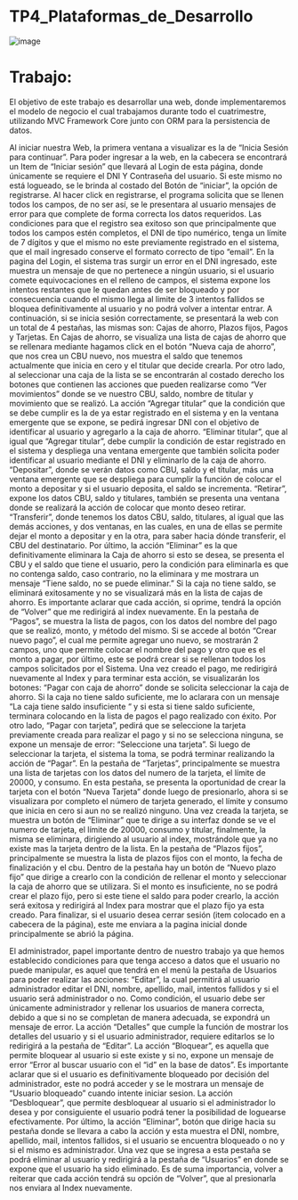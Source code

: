 # TP4_Plataformas_de_Desarrollo

![image](https://user-images.githubusercontent.com/48494284/208215318-9aa70f62-2454-47fa-9732-ed8d3ecf7d65.png)

<h1>Trabajo:</h1>
<p>El objetivo de este trabajo es desarrollar una web, donde implementaremos el modelo de negocio el cual trabajamos durante todo el cuatrimestre, utilizando MVC Framework Core junto con ORM para la persistencia de datos. </p>
<p>Al iniciar nuestra Web, la primera ventana a visualizar es la de “Inicia Sesión para continuar”. Para poder ingresar a la web, en la cabecera se encontrará un Item de “Iniciar sesión” que llevará al Login de esta página, donde únicamente se requiere el DNI Y Contraseña del usuario. Si este mismo no está logueado, se le brinda al costado del Botón de “iniciar”, la opción de registrarse. Al hacer click en registrarse, el programa solicita que se llenen todos los campos, de no ser así, se le presentara al usuario mensajes de error para que complete de forma correcta los datos requeridos. Las condiciones para que el registro sea exitoso son que principalmente que todos los campos estén completos, el DNI de tipo numérico, tenga un límite de 7 dígitos y que el mismo no este previamente registrado en el sistema, que el mail ingresado conserve el formato correcto de tipo “email”. En la pagina del Login, el sistema tras surgir un error en el DNI ingresado, este muestra un mensaje de que no pertenece a ningún usuario, si el usuario comete equivocaciones en el relleno de campos, el sistema expone los intentos restantes que le quedan antes de ser bloqueado y por consecuencia cuando el mismo llega al limite de 3 intentos fallidos se bloquea definitivamente al usuario y no podrá volver a intentar entrar. A continuación, si se inicia sesión correctamente, se presentará la web con un total de 4 pestañas, las mismas son: Cajas de ahorro, Plazos fijos, Pagos y Tarjetas. En Cajas de ahorro, se visualiza una lista de cajas de ahorro que se rellenara mediante hagamos click en el botón “Nueva caja de ahorro”, que nos crea un CBU nuevo, nos muestra el saldo que tenemos actualmente que inicia en cero y el titular que decide crearla. Por otro lado, al seleccionar una caja de la lista se se encontrarán al costado derecho los botones que contienen las acciones que pueden realizarse como “Ver movimientos” donde se ve nuestro CBU, saldo, nombre de titular y movimiento que se realizó. La acción “Agregar titular” que la condición que se debe cumplir es la de ya estar registrado en el sistema y en la ventana emergente que se expone, se pedirá ingresar DNI con el objetivo de identificar al usuario y agregarlo a la caja de ahorro. “Eliminar titular”, que al igual que “Agregar titular”, debe cumplir la condición de estar registrado en el sistema y despliega una ventana emergente que también solicita poder identificar al usuario mediante el DNI y eliminarlo de la caja de ahorro. “Depositar”, donde se verán datos como CBU, saldo y el titular, más una ventana emergente que se despliega para cumplir la función de colocar el monto a depositar y si el usuario deposita, el saldo se incrementa. “Retirar”, expone los datos CBU, saldo y titulares, también se presenta una ventana donde se realizará la acción de colocar que monto deseo retirar. “Transferir”, donde tenemos los datos CBU, saldo, titulares, al igual que las demás acciones, y dos ventanas, en las cuales, en una de ellas se permite dejar el monto a depositar y en la otra, para saber hacia dónde transferir, el CBU del destinatario. Por último, la acción “Eliminar” es la que definitivamente eliminara la Caja de ahorro si esto se desea, se presenta el CBU y el saldo que tiene el usuario, pero la condición para eliminarla es que no contenga saldo, caso contrario, no la eliminara y me mostrara un mensaje “Tiene saldo, no se puede eliminar.” Si la caja no tiene saldo, se eliminará exitosamente y no se visualizará más en la lista de cajas de ahorro. Es importante aclarar que cada acción, si oprime, tendrá la opción de “Volver” que me redirigirá al index nuevamente. En la pestaña de “Pagos”, se muestra la lista de pagos, con los datos del nombre del pago que se realizó, monto, y método del mismo. Si se accede al botón “Crear nuevo pago”, el cual me permite agregar uno nuevo, se mostrarán 2 campos, uno que permite colocar el nombre del pago y otro que es el monto a pagar, por último, este se podrá crear si se rellenan todos los campos solicitados por el Sistema. Una vez creado el pago, me redirigirá nuevamente al Index y para terminar esta acción, se visualizarán los botones: “Pagar con caja de ahorro” donde se solicita seleccionar la caja de ahorro. Si la caja no tiene saldo suficiente, me lo aclarara con un mensaje “La caja tiene saldo insuficiente “ y si esta si tiene saldo suficiente, terminara colocando en la lista de pagos el pago realizado con éxito. Por otro lado, “Pagar con tarjeta”, pedirá que se seleccione la tarjeta previamente creada para realizar el pago y si no se selecciona ninguna, se expone un mensaje de error: “Seleccione una tarjeta”. Si luego de seleccionar la tarjeta, el sistema la toma, se podrá terminar realizando la acción de “Pagar”. En la pestaña de “Tarjetas”, principalmente se muestra una lista de tarjetas con los datos del numero de la tarjeta, el límite de 20000, y consumo. En esta pestaña, se presenta la oportunidad de crear la tarjeta con el botón “Nueva Tarjeta” donde luego de presionarlo, ahora si se visualizara por completo el número de tarjeta generado, el límite y consumo que inicia en cero si aun no se realizó ninguno. Una vez creada la tarjeta, se muestra un botón de “Eliminar” que te dirige a su interfaz donde se ve el numero de tarjeta, el límite de 20000, consumo y titular, finalmente, la misma se eliminara, dirigiendo al usuario al index, mostrándole que ya no existe mas la tarjeta dentro de la lista. En la pestaña de “Plazos fijos”, principalmente se muestra la lista de plazos fijos con el monto, la fecha de finalización y el cbu. Dentro de la pestaña hay un botón de “Nuevo plazo fijo” que dirige a crearlo con la condición de rellenar el monto y seleccionar la caja de ahorro que se utilizara. Si el monto es insuficiente, no se podrá crear el plazo fijo, pero si este tiene el saldo para poder crearlo, la acción será exitosa y redirigirá al Index para mostrar que el plazo fijo ya esta creado. Para finalizar, si el usuario desea cerrar sesión (item colocado en a cabecera de la página), este me enviara a la pagina inicial donde principalmente se abrió la página.</p>
<p>El administrador, papel importante dentro de nuestro trabajo ya que hemos establecido condiciones para que tenga acceso a datos que el usuario no puede manipular, es aquel que tendrá en el menú la pestaña de Usuarios para poder realizar las acciones: “Editar”, la cual permitirá al usuario administrador editar el DNI, nombre, apellido, mail, intentos fallidos y si el usuario será administrador o no. Como condición, el usuario debe ser únicamente administrador y rellenar los usuarios de manera correcta, debido a que si no se completan de manera adecuada, se expondrá un mensaje de error. La acción “Detalles” que cumple la función de mostrar los detalles del usuario y si el usuario administrador, requiere editarlos se lo redirigirá a la pestaña de “Editar”. La acción “Bloquear”, es aquella que permite bloquear al usuario si este existe y si no, expone un mensaje de error “Error al buscar usuario con el “id” en la base de datos”. Es importante aclarar que si el usuario es definitivamente bloqueado por decisión del administrador, este no podrá acceder y se le mostrara un mensaje de “Usuario bloqueado” cuando intente iniciar sesion. La acción “Desbloquear”, que permite desbloquear al usuario si el administrador lo desea y por consiguiente el usuario podrá tener la posibilidad de loguearse efectivamente. Por último, la acción “Eliminar”, botón que dirige hacia su pestaña donde se llevara a cabo la acción y esta muestra el DNI, nombre, apellido, mail, intentos fallidos, si el usuario se encuentra bloqueado o no y si el mismo es administrador. Una vez que se ingresa a esta pestaña se podrá eliminar al usuario y redirigirá a la pestaña de “Usuarios” en donde se expone que el usuario ha sido eliminado. Es de suma importancia, volver a reiterar que cada acción tendrá su opción de “Volver”, que al presionarla nos enviara al Index nuevamente.</p>
